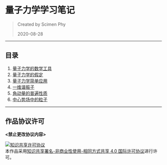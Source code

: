 # 量子力学学习笔记
> Created by Scimen Phy
> 
> 2020-08-28
***
## 目录
1. [量子力学的数学工具](docs/①量子力学的数学工具)
2. [量子力学的假定](docs/②量子力学的假定)
3. [量子力学简单应用](docs/③量子力学简单应用)
4. [一维谐振子](docs/④一维谐振子)
5. [角动量的普遍性质](docs/⑤角动量的普遍性质)
6. [中心势场中的粒子](docs/⑥中心势场中的粒子)
***
## 作品协议许可
**<禁止更改协议内容>**

<a rel="license" href="http://creativecommons.org/licenses/by-nc-sa/4.0/"><img alt="知识共享许可协议" style="border-width:0" src="https://i.creativecommons.org/l/by-nc-sa/4.0/88x31.png" /></a><br />本作品采用<a rel="license" href="http://creativecommons.org/licenses/by-nc-sa/4.0/">知识共享署名-非商业性使用-相同方式共享 4.0 国际许可协议</a>进行许可。
